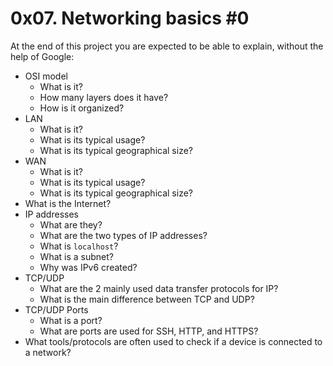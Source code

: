 # 0x07. Networking basics #0
At the end of this project you are expected to be able to explain, without the help of Google:
* OSI model
  * What is it?
  * How many layers does it have?
  * How is it organized?
* LAN
  * What is it?
  * What is its typical usage?
  * What is its typical geographical size?
* WAN
  * What is it?
  * What is its typical usage?
  * What is its typical geographical size?
* What is the Internet?
* IP addresses
  * What are they?
  * What are the two types of IP addresses?
  * What is `localhost`?
  * What is a subnet?
  * Why was IPv6 created?
* TCP/UDP
  * What are the 2 mainly used data transfer protocols for IP?
  * What is the main difference between TCP and UDP?
* TCP/UDP Ports
  * What is a port?
  * What are ports are used for SSH, HTTP, and HTTPS?
* What tools/protocols are often used to check if a device is connected to a network?

